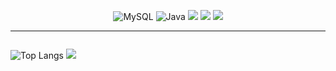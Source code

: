 <div align="center">
  
![MySQL](https://img.shields.io/badge/MySQL-4479A1.svg?&style=for-the-badge&logo=MySQL&logoColor=white) 
![Java](https://img.shields.io/badge/Java-007996.svg?&style=for-the-badge&logo=Java&logoColor=white) 
<img src="https://img.shields.io/badge/html-E34F26?style=for-the-badge&logo=html5&logoColor=white"> 
<img src="https://img.shields.io/badge/css-1572B6?style=for-the-badge&logo=css3&logoColor=white"> 
<img src="https://img.shields.io/badge/javascript-F7DF1E?style=for-the-badge&logo=javascript&logoColor=black">
</div>

---

<div style= "display: flex">

![Top Langs](https://github-readme-stats.vercel.app/api/top-langs/?username=LeeSuengSub&layout=compact&theme=tokyonight)
<a href="https://opgc.me/#/users/LeeSuengSub" target="_blank"><img src="https://api.opgc.me/githubs/users/LeeSuengSub/tag/?theme=basic" /></a>

</div>
  
<!--
**LeeSuengSub/LeeSuengSub** is a ✨ _special_ ✨ repository because its `README.md` (this file) appears on your GitHub profile.

Here are some ideas to get you started:

- 🔭 I’m currently working on ...
- 🌱 I’m currently learning ...
- 👯 I’m looking to collaborate on ...
- 🤔 I’m looking for help with ...
- 💬 Ask me about ...
- 📫 How to reach me: ...
- 😄 Pronouns: ...
- ⚡ Fun fact: ...
-->
